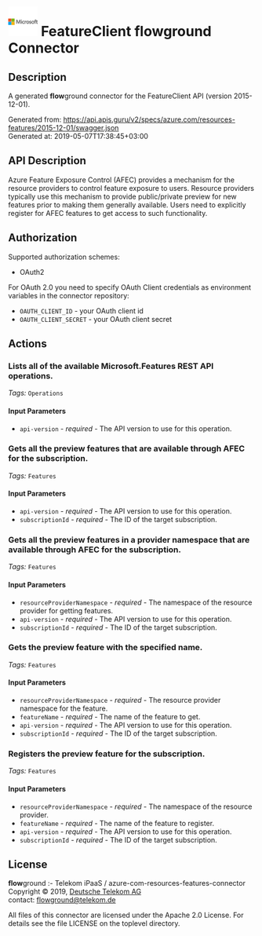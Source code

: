 # ![LOGO](logo.png) FeatureClient **flow**ground Connector

## Description

A generated **flow**ground connector for the FeatureClient API (version 2015-12-01).

Generated from: https://api.apis.guru/v2/specs/azure.com/resources-features/2015-12-01/swagger.json<br/>
Generated at: 2019-05-07T17:38:45+03:00

## API Description

Azure Feature Exposure Control (AFEC) provides a mechanism for the resource providers to control feature exposure to users. Resource providers typically use this mechanism to provide public/private preview for new features prior to making them generally available. Users need to explicitly register for AFEC features to get access to such functionality.

## Authorization

Supported authorization schemes:
- OAuth2

For OAuth 2.0 you need to specify OAuth Client credentials as environment variables in the connector repository:
* `OAUTH_CLIENT_ID` - your OAuth client id
* `OAUTH_CLIENT_SECRET` - your OAuth client secret

## Actions

### Lists all of the available Microsoft.Features REST API operations.

*Tags:* `Operations`

#### Input Parameters
* `api-version` - _required_ - The API version to use for this operation.

### Gets all the preview features that are available through AFEC for the subscription.

*Tags:* `Features`

#### Input Parameters
* `api-version` - _required_ - The API version to use for this operation.
* `subscriptionId` - _required_ - The ID of the target subscription.

### Gets all the preview features in a provider namespace that are available through AFEC for the subscription.

*Tags:* `Features`

#### Input Parameters
* `resourceProviderNamespace` - _required_ - The namespace of the resource provider for getting features.
* `api-version` - _required_ - The API version to use for this operation.
* `subscriptionId` - _required_ - The ID of the target subscription.

### Gets the preview feature with the specified name.

*Tags:* `Features`

#### Input Parameters
* `resourceProviderNamespace` - _required_ - The resource provider namespace for the feature.
* `featureName` - _required_ - The name of the feature to get.
* `api-version` - _required_ - The API version to use for this operation.
* `subscriptionId` - _required_ - The ID of the target subscription.

### Registers the preview feature for the subscription.

*Tags:* `Features`

#### Input Parameters
* `resourceProviderNamespace` - _required_ - The namespace of the resource provider.
* `featureName` - _required_ - The name of the feature to register.
* `api-version` - _required_ - The API version to use for this operation.
* `subscriptionId` - _required_ - The ID of the target subscription.

## License

**flow**ground :- Telekom iPaaS / azure-com-resources-features-connector<br/>
Copyright © 2019, [Deutsche Telekom AG](https://www.telekom.de)<br/>
contact: flowground@telekom.de

All files of this connector are licensed under the Apache 2.0 License. For details
see the file LICENSE on the toplevel directory.
